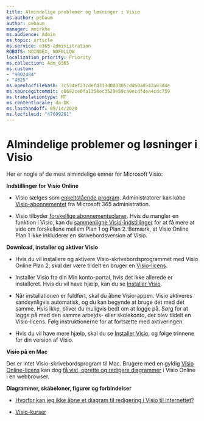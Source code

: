 ```yaml
---
title: Almindelige problemer og løsninger i Visio
ms.author: pebaum
author: pebaum
manager: mnirkhe
ms.audience: Admin
ms.topic: article
ms.service: o365-administration
ROBOTS: NOINDEX, NOFOLLOW
localization_priority: Priority
ms.collection: Adm_O365
ms.custom:
- "9002484"
- "4825"
ms.openlocfilehash: 3c534ef21cdefd333d0d0305cd460a0542a63d4e
ms.sourcegitcommit: c6692ce0fa1358ec3529e59ca0ecdfdea4cdc759
ms.translationtype: MT
ms.contentlocale: da-DK
ms.lasthandoff: 09/14/2020
ms.locfileid: "47699261"
---
```

# <a name="visio-common-issues-and-resolutions"></a>Almindelige problemer og løsninger i Visio

Her er nogle af de mest almindelige emner for Microsoft Visio:

**Indstillinger for Visio Online**

- Visio sælges som [enkeltstående program](https://products.office.com/visio/flowchart-software). Administratorer kan købe [Visio-abonnementet](https://docs.microsoft.com/alchemyinsights/purchase-visio-subscription) fra Microsoft 365 administration.

- Visio tilbyder [forskellige abonnementsplaner](https://products.office.com/visio/microsoft-visio-plans-and-pricing-compare-visio-options). Hvis du mangler en funktion i Visio, kan du [sammenligne Visio-indstillinger](https://products.office.com/visio/microsoft-visio-plans-and-pricing-compare-visio-options) for at få mere at vide om forskellene mellem Plan 1 og Plan 2.  Bemærk, at Visio Online Plan 1 ikke inkluderer en skrivebordsversion af Visio.

**Download, installer og aktiver Visio**

- Hvis du vil installere og aktivere Visio-skrivebordsprogrammet med Visio Online Plan 2, skal der være tildelt en bruger en [Visio-licens](https://docs.microsoft.com/microsoft-365/admin/add-users/add-users).

- Installér Visio fra din Min konto-portal, hvis det ikke allerede er installeret. Hvis du vil have hjælp, kan du se [Installer Visio](https://support.office.com/article/f98f21e3-aa02-4827-9167-ddab5b025710).

- Når installationen er fuldført, skal du åbne Visio-appen. Visio aktiveres sandsynligvis automatisk, og du kan begynde at bruge det med det samme. Hvis ikke, bliver du muligvis bedt om at logge på. Sørg for at logge på med den samme arbejds- eller skolekonto, der blev tildelt en Visio-licens. Følg instruktionerne for at fortsætte med aktiveringen.

- Hvis du vil have mere hjælp, skal du se [Installer Visio](https://support.office.com/article/f98f21e3-aa02-4827-9167-ddab5b025710), og følge trinnene for din version af Visio.

**Visio på en Mac**

Der er intet Visio-skrivebordsprogram til Mac. Brugere med en gyldig [Visio Online-licens](https://docs.microsoft.com/microsoft-365/admin/add-users/add-users) kan dog [få vist, oprette og redigere diagrammer](https://support.office.com/article/06f04845-91b8-4e8f-881f-a43c970735fc) i Visio Online i en webbrowser.

**Diagrammer, skabeloner, figurer og forbindelser**

- [Hvorfor kan jeg ikke åbne et diagram til redigering i Visio til internettet?](https://support.microsoft.com/office/ea4a23d3-21d3-4878-945e-cf1be4140357)

- [Visio-kurser](https://support.office.com/article/visio-training-e058bcfa-1d90-4653-afc6-e84d54cf94a6)
